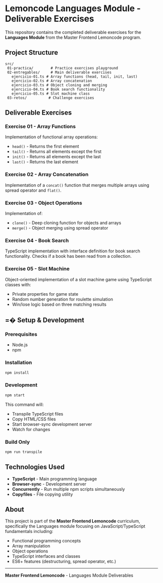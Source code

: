 # Lemoncode Languages Module - Deliverable Exercises

This repository contains the completed deliverable exercises for the **Languages Module** from the Master Frontend Lemoncode program.

## Project Structure

```
src/
 01-practica/        # Practice exercises playground
 02-entregables/     # Main deliverable exercises
   ejercicio-01.ts # Array functions (head, tail, init, last)
   ejercicio-02.ts # Array concatenation
   ejercicio-03.ts # Object cloning and merging
   ejercicio-04.ts # Book search functionality
   ejercicio-05.ts # Slot machine class
 03-retos/          # Challenge exercises
```

## Deliverable Exercises

### Exercise 01 - Array Functions

Implementation of functional array operations:

- `head()` - Returns the first element
- `tail()` - Returns all elements except the first
- `init()` - Returns all elements except the last
- `last()` - Returns the last element

### Exercise 02 - Array Concatenation

Implementation of a `concat()` function that merges multiple arrays using spread operator and `flat()`.

### Exercise 03 - Object Operations

Implementation of:

- `clone()` - Deep cloning function for objects and arrays
- `merge()` - Object merging using spread operator

### Exercise 04 - Book Search

TypeScript implementation with interface definition for book search functionality. Checks if a book has been read from a collection.

### Exercise 05 - Slot Machine

Object-oriented implementation of a slot machine game using TypeScript classes with:

- Private properties for game state
- Random number generation for roulette simulation
- Win/lose logic based on three matching results

## =� Setup & Development

### Prerequisites

- Node.js
- npm

### Installation

```bash
npm install
```

### Development

```bash
npm start
```

This command will:

- Transpile TypeScript files
- Copy HTML/CSS files
- Start browser-sync development server
- Watch for changes

### Build Only

```bash
npm run transpile
```

## Technologies Used

- **TypeScript** - Main programming language
- **Browser-sync** - Development server
- **Concurrently** - Run multiple npm scripts simultaneously
- **Copyfiles** - File copying utility

## About

This project is part of the **Master Frontend Lemoncode** curriculum, specifically the Languages module focusing on JavaScript/TypeScript fundamentals including:

- Functional programming concepts
- Array manipulation
- Object operations
- TypeScript interfaces and classes
- ES6+ features (destructuring, spread operator, etc.)

---

**Master Frontend Lemoncode** - Languages Module Deliverables
